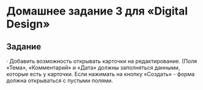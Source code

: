 <h1>
    Домашнее задание 3 для «Digital Design»
</h1>

## Задание
· Добавить возможность открывать карточки на редактирование. (Поля «Тема», «Комментарий» и «Дата» должны заполняться данными, которые есть у карточки. Если нажимать на кнопку «Создать» - форма должна открываться с пустыми полями.<br>
